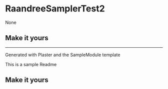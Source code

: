 # RaandreeSamplerTest2

None

## Make it yours

---
Generated with Plaster and the SampleModule template


This is a sample Readme

## Make it yours
